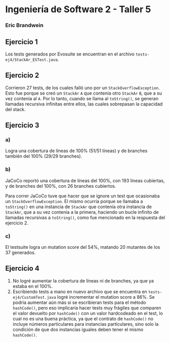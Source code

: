 # Ingeniería de Software 2 - Taller 5
### Eric Brandwein

## Ejercicio 1
Los tests generados por Evosuite se encuentran en el archivo `tests-ej4/StackAr_ESTest.java`.

## Ejercicio 2
Corrieron 27 tests, de los cuales falló uno por un `StackOverflowException`.
Esto fue porque se creó un `StackAr` `A` que contenía otro `StackAr` `B`, que a
su vez contenía al `A`. Por lo tanto, cuando se llama al
`toString()`, se generan llamadas recursiva infinitas entre ellos, las cuales
sobrepasan la capacidad del stack.

## Ejercicio 3
### a)
Logra una cobertura de líneas de 100% (51/51 líneas) y de branches también del 100% (29/29 branches).


### b)
JaCoCo reportó una cobertura de líneas del 100%, con 193 líneas
cubiertas, y de branches del 100%, con 26 branches cubiertos.

Para correr JaCoCo tuve que hacer que se ignore un test que ocasionaba
un `StackOverflowException`. El mismo ocurría porque se
llamaba a `toString()` en una instancia de `StackAr` que contenía otra
instancia de `StackAr`, que a su vez contenía a la primera, haciendo
un bucle infinito de llamadas recursivas a `toString()`, como fue mencionado en
la respuesta del ejercicio 2.

### c)
El testsuite logra un mutation score del 54%, matando 20 mutantes de los
37 generados.

## Ejercicio 4
1. No logré aumentar la cobertura de líneas ni de branches, ya que ya estaba en el 100%.
2. Escribiendo tests a mano en nuevo archivo que se encuentra en `tests-ej4/CustomTest.java`
logré incrementar el mutation score a 86%. Se podría aumentar aún más si se escribieran tests
para el método `hashCode()`, pero eso implicaría hacer tests muy frágiles que comparen el valor
devuelto por `hashCode()` con un valor hardcodeado en el test, lo cual no es una buena
práctica, ya que el contrato de `hashCode()` no incluye números particulares para instancias
particulares, sino solo la condición de que dos instancias iguales deben tener el mismo
`hashCode()`.

